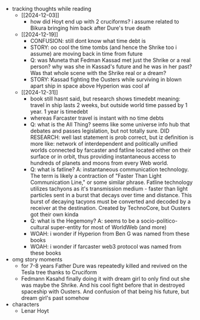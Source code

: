   * tracking thoughts while reading
    * [[2024-12-03]]
      * how did Hoyt end up with 2 cruciforms? i assume related to Bikura bringing him back after Dure's true death
    * [[2024-12-19]]
      * CONFUSION: still dont know what time debt is
      * STORY: oo cool the time tombs (and hence the Shrike too i assume) are moving back in time from future
      * Q: was Muneta that Fedman Kassad met just the Shrike or a real person? why was she in Kassad's future and he was in her past? Was that whole scene with the Shrike real or a dream?
      * STORY: Kassad fighting the Ousters while surviving in blown apart ship in space above Hyperion was cool af
    * [[2024-12-31]]
      * book still hasnt said, but research shows timedebt meaning: travel in ship lasts 2 weeks, but outside world time passed by 1 year. 1 year is timedebt
      * whereas Farcaster travel is instant with no time debts
      * Q: what is the All Thing? seems like some universe info hub that debates and passes legislation, but not totally sure. DID RESEARCH: well last statement is prob correct, but iz definition is more like: network of interdependent and politically unified worlds connected by farcaster and fatline located either on their surface or in orbit, thus providing instantaneous access to hundreds of planets and moons from every Web world.
      * Q: what is fatline? A: instantaneous communication technology. The term is likely a contraction of "Faster Than Light Communication Line," or some similar phrase. Fatline technology utilizes tachyons as it's transmission medium - faster than light particles sent in a burst that decays over time and distance. This burst of decaying tacyons must be converted and decoded by a receiver at the destination. Created by TechnoCore, but Ousters got their own kinda
      * Q: what is the Hegemony? A: seems to be a socio-politico-cultural super-entity for most of WorldWeb (and more)
      * WOAH: i wonder if Hyperion from Ben G was named from these books
      * WOAH: i wonder if farcaster web3 protocol was named from these books
  * omg story moments
    * for 7-8 years Father Dure was repeatedly killed and revived on the Tesla tree thanks to Cruciform
    * Fedmann Kasahd finally doing it with dream girl to only find out she was maybe the Shrike. And his cool fight before that in destroyed spaceship with Ousters. And confusion of that being his future, but dream girl's past somehow
  * characters
    * Lenar Hoyt